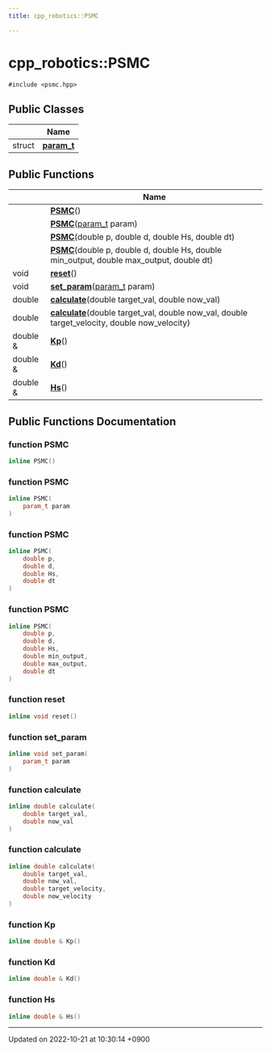 ```yaml
---
title: cpp_robotics::PSMC

---
```


# cpp_robotics::PSMC






`#include <psmc.hpp>`

## Public Classes

|                | Name           |
| -------------- | -------------- |
| struct | **[param_t](/cpp_robotics/doxybook/Classes/structcpp__robotics_1_1PSMC_1_1param__t/)**  |

## Public Functions

|                | Name           |
| -------------- | -------------- |
| | **[PSMC](/cpp_robotics/doxybook/Classes/classcpp__robotics_1_1PSMC/#function-psmc)**() |
| | **[PSMC](/cpp_robotics/doxybook/Classes/classcpp__robotics_1_1PSMC/#function-psmc)**([param_t](/cpp_robotics/doxybook/Classes/structcpp__robotics_1_1PSMC_1_1param__t/) param) |
| | **[PSMC](/cpp_robotics/doxybook/Classes/classcpp__robotics_1_1PSMC/#function-psmc)**(double p, double d, double Hs, double dt) |
| | **[PSMC](/cpp_robotics/doxybook/Classes/classcpp__robotics_1_1PSMC/#function-psmc)**(double p, double d, double Hs, double min_output, double max_output, double dt) |
| void | **[reset](/cpp_robotics/doxybook/Classes/classcpp__robotics_1_1PSMC/#function-reset)**() |
| void | **[set_param](/cpp_robotics/doxybook/Classes/classcpp__robotics_1_1PSMC/#function-set-param)**([param_t](/cpp_robotics/doxybook/Classes/structcpp__robotics_1_1PSMC_1_1param__t/) param) |
| double | **[calculate](/cpp_robotics/doxybook/Classes/classcpp__robotics_1_1PSMC/#function-calculate)**(double target_val, double now_val) |
| double | **[calculate](/cpp_robotics/doxybook/Classes/classcpp__robotics_1_1PSMC/#function-calculate)**(double target_val, double now_val, double target_velocity, double now_velocity) |
| double & | **[Kp](/cpp_robotics/doxybook/Classes/classcpp__robotics_1_1PSMC/#function-kp)**() |
| double & | **[Kd](/cpp_robotics/doxybook/Classes/classcpp__robotics_1_1PSMC/#function-kd)**() |
| double & | **[Hs](/cpp_robotics/doxybook/Classes/classcpp__robotics_1_1PSMC/#function-hs)**() |

## Public Functions Documentation

### function PSMC

```cpp
inline PSMC()
```


### function PSMC

```cpp
inline PSMC(
    param_t param
)
```


### function PSMC

```cpp
inline PSMC(
    double p,
    double d,
    double Hs,
    double dt
)
```


### function PSMC

```cpp
inline PSMC(
    double p,
    double d,
    double Hs,
    double min_output,
    double max_output,
    double dt
)
```


### function reset

```cpp
inline void reset()
```


### function set_param

```cpp
inline void set_param(
    param_t param
)
```


### function calculate

```cpp
inline double calculate(
    double target_val,
    double now_val
)
```


### function calculate

```cpp
inline double calculate(
    double target_val,
    double now_val,
    double target_velocity,
    double now_velocity
)
```


### function Kp

```cpp
inline double & Kp()
```


### function Kd

```cpp
inline double & Kd()
```


### function Hs

```cpp
inline double & Hs()
```


-------------------------------

Updated on 2022-10-21 at 10:30:14 +0900
